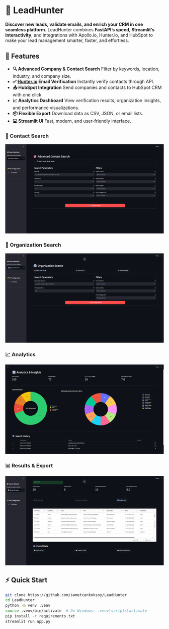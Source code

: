 # 🎯 LeadHunter

**Discover new leads, validate emails, and enrich your CRM in one seamless platform.**
LeadHunter combines **FastAPI’s speed, Streamlit’s interactivity**, and integrations with Apollo.io, Hunter.io, and HubSpot to make your lead management smarter, faster, and effortless.


## 🚀 Features

- **🔍 Advanced Company & Contact Search**
Filter by keywords, location, industry, and company size.
- **✅ [Hunter.io](http://hunter.io/) Email Verification**
Instantly verify contacts through API.
- **📤 HubSpot Integration**
Send companies and contacts to HubSpot CRM with one click.
- **📈 Analytics Dashboard**
View verification results, organization insights, and performance visualizations.
- **📦 Flexible Export**
Download data as CSV, JSON, or email lists.
- **💻 Streamlit UI**
Fast, modern, and user-friendly interface.


### 🎯 Contact Search
![LeadHunter Demo](assets/contact_search.png)
### 🏢 Organization Search
![LeadHunter Demo](assets/organization_search.png)
### 📈 Analytics
![LeadHunter Demo](assets/analytics_insights.png)
### 📊 Results & Export
![LeadHunter Demo](assets/results_export.png)


## ⚡️ Quick Start


```bash
git clone https://github.com/sametcankoksoy/LeadHunter
cd LeadHunter
python -m venv .venv
source .venv/bin/activate  # On Windows: .venv\scripts\activate
pip install -r requirements.txt
streamlit run app.py

```
